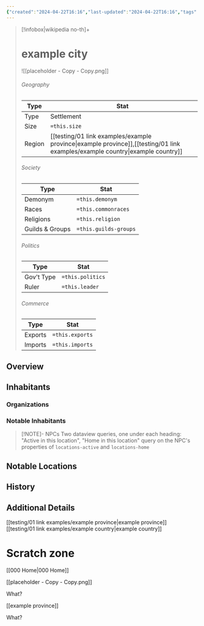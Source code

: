```yaml
---
{"created":"2024-04-22T16:16","last-updated":"2024-04-22T16:16","tags":["Location/Settlement"],"type":"Settlement","size":null,"region":["[[testing/01 link examples/example province\|example province]]","[[example country]]"],"demonym":null,"common-races":null,"religions":null,"guilds-groups":null,"government":null,"ruler":null,"imports":null,"exports":null,"publish":true,"note-icon":"settlement","templater":["[[template - settlement-town-city]]"],"path":"testing/01 link examples/example city.md","permalink":"/testing/01-link-examples/example-city/","PassFrontmatter":true}
---
```



> [!infobox|wikipedia no-th]+
> # example city
> ![[placeholder - Copy - Copy.png]]
> ###### Geography
> | Type |  Stat |
> | --- | --- |
> | Type | Settlement |
> | Size | `=this.size` |
> | Region | [[testing/01 link examples/example province\|example province]],[[testing/01 link examples/example country\|example country]] |
> ###### Society
> | Type |  Stat |
> | --- | --- |
> | Demonym | `=this.demonym` |
> | Races | `=this.commonraces` |
> | Religions | `=this.religion`  |
> | Guilds & Groups | `=this.guilds-groups` |
> ###### Politics
> | Type |  Stat |
> | --- | --- |
> | Gov't Type | `=this.politics` |
> | Ruler | `=this.leader` |
> ###### Commerce
> | Type |  Stat |
> | --- | --- |
> | Exports | `=this.exports` |
> | Imports | `=this.imports` |

## Overview


## Inhabitants


### Organizations


### Notable Inhabitants



> [!NOTE]- NPCs
> Two dataview queries, one under each heading: "Active in this location", "Home in this location"
> query on the NPC's properties of `locations-active` and `locations-home`

## Notable Locations



## History


## Additional Details


[[testing/01 link examples/example province\|example province]]<br>[[testing/01 link examples/example country\|example country]]

# Scratch zone

[[000 Home\|000 Home]]

[[placeholder - Copy - Copy.png]]

What?

[[example province]] 

What?